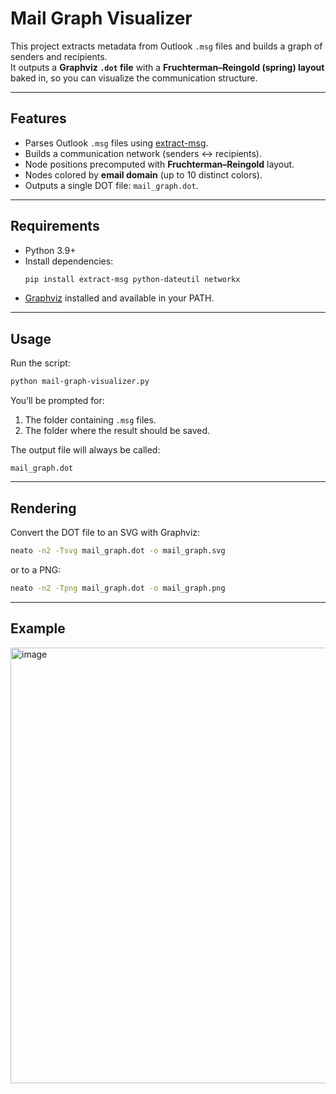 # Mail Graph Visualizer

This project extracts metadata from Outlook `.msg` files and builds a graph of senders and recipients.  
It outputs a **Graphviz `.dot` file** with a **Fruchterman–Reingold (spring) layout** baked in, so you can visualize the communication structure.

---

## Features
- Parses Outlook `.msg` files using [extract-msg](https://pypi.org/project/extract-msg/).
- Builds a communication network (senders ↔ recipients).
- Node positions precomputed with **Fruchterman–Reingold** layout.
- Nodes colored by **email domain** (up to 10 distinct colors).
- Outputs a single DOT file: `mail_graph.dot`.

---

## Requirements
- Python 3.9+  
- Install dependencies:
  ```bash
  pip install extract-msg python-dateutil networkx
  ```
- [Graphviz](https://graphviz.org/download/) installed and available in your PATH.

---

## Usage

Run the script:

```bash
python mail-graph-visualizer.py
```

You’ll be prompted for:
1. The folder containing `.msg` files.  
2. The folder where the result should be saved.  

The output file will always be called:

```
mail_graph.dot
```

---

## Rendering

Convert the DOT file to an SVG with Graphviz:

```bash
neato -n2 -Tsvg mail_graph.dot -o mail_graph.svg
```

or to a PNG:

```bash
neato -n2 -Tpng mail_graph.dot -o mail_graph.png
```

---

## Example

<img width="665" height="697" alt="image" src="https://github.com/user-attachments/assets/6de6af8e-c0e6-4dd9-9a6c-a644f5ecdca1" />




